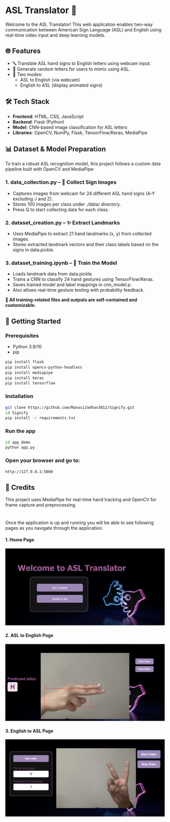 # ASL Translator 🤟

Welcome to the ASL Translator! This web application enables two-way communication between American Sign Language (ASL) and English using real-time video input and deep learning models.

## 🌐 Features

- 🔤 Translate ASL hand signs to English letters using webcam input.
- 📝 Generate random letters for users to mimic using ASL.
- 🔁 Two modes: 
  - ASL to English (via webcam)
  - English to ASL (display animated signs)

## 🛠️ Tech Stack

- **Frontend**: HTML, CSS, JavaScript
- **Backend**: Flask (Python)
- **Model**: CNN-based image classification for ASL letters
- **Libraries**: OpenCV, NumPy, Flask, TensorFlow/Keras, MediaPipe

## 📊 Dataset & Model Preparation

To train a robust ASL recognition model, this project follows a custom data pipeline built with OpenCV and MediaPipe:

### 1. data_collection.py – 📸 Collect Sign Images
- Captures images from webcam for 24 different ASL hand signs (A-Y excluding J and Z).
- Stores 100 images per class under ./data/ directory.
- Press Q to start collecting data for each class.

### 2. dataset_creation.py – ✨ Extract Landmarks
- Uses MediaPipe to extract 21 hand landmarks (x, y) from collected images.
- Stores extracted landmark vectors and their class labels based on the signs in data.pickle.

### 3. dataset_training.ipynb – 🧠 Train the Model
- Loads landmark data from data.pickle.
- Trains a CNN to classify 24 hand gestures using TensorFlow/Keras.
- Saves trained model and label mappings in cnn_model.p.
- Also allows real-time gesture testing with probability feedback.

**📁 All training-related files and outputs are self-contained and customizable.**

## 🚀 Getting Started

### Prerequisites

- Python 3.9/10
- pip

```bash
pip install flask
pip install opencv-python-headless
pip install mediapipe
pip install keras
pip install tensorflow
```

### Installation

```bash
git clone https://github.com/ManasiJadhav3012/Signify.git
cd Signify
pip install -r requirements.txt
```

### Run the app

```bash
cd app_demo
python app.py
```

### Open your browser and go to:

```bash
http://127.0.0.1:5000
```

## 🙌 Credits

This project uses MediaPipe for real-time hand tracking and OpenCV for frame capture and preprocessing.

# 

Once the application is up and running you will be able to see following pages as you navigate through the application.

#### 1. Home Page
![ASL Home Page](app_demo/static/images/Home.png)

#### 2. ASL to English Page
![ASL ASL to English Page](app_demo/static/images/Camera.png)

#### 3. English to ASL Page
![ASL English to ASL Page](app_demo/static/images/EnglishtoASL.png)
